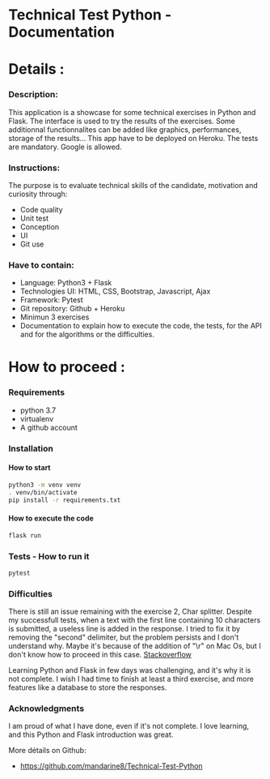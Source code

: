 # Technical Test Python - Documentation


Details :
=========

### Description:
This application is a showcase for some technical exercises in Python and Flask.
The interface is used to try the results of the exercises.
Some additionnal functionnalites can be added like graphics, performances, storage of the results...
This app have to be deployed on Heroku. The tests are mandatory. Google is allowed.

### Instructions:
The purpose is to evaluate technical skills of the candidate, motivation and curiosity through:
* Code quality
* Unit test
* Conception
* UI
* Git use

### Have to contain:
* Language: Python3 + Flask
* Technologies UI: HTML, CSS, Bootstrap, Javascript, Ajax
* Framework: Pytest
* Git repository: Github + Heroku
* Minimun 3 exercises
* Documentation to explain how to execute the code, the tests, for the API and for the algorithms or the difficulties.


How to proceed :
================

### Requirements
* python 3.7
* virtualenv
* A github account

### Installation

#### How to start
```sh
python3 -m venv venv
. venv/bin/activate
pip install -r requirements.txt
```

#### How to execute the code
```sh
flask run
```

### Tests - How to run it
```sh
pytest
```

### Difficulties

There is still an issue remaining with the exercise 2, Char splitter.
Despite my successfull tests, when a text with the first line containing 10 characters
is submitted, a useless line is added in the response.
I tried to fix it by removing the "second" delimiter, but the problem persists and I don't understand why.
Maybe it's because of the addition of "\r" on Mac Os, but I don't know how to proceed in this case.
[Stackoverflow](https://stackoverflow.com/a/22233816)

Learning Python and Flask in few days was challenging, and it's why it is not complete.
I wish I had time to finish at least a third exercise, and more features like a database
to store the responses.

### Acknowledgments

I am proud of what I have done, even if it's not complete.
I love learning, and this Python and Flask introduction was great.





More détails on Github:
* https://github.com/mandarine8/Technical-Test-Python
